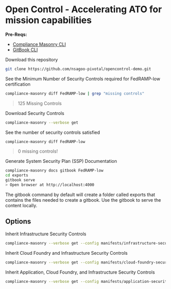 # Open Control - Accelerating ATO for mission capabilities

**Pre-Reqs:**
- [Compliance Masonry CLI](https://github.com/opencontrol/compliance-masonry/blob/master/docs/install.md)
- [GitBook CLI](https://github.com/GitbookIO/gitbook-cli)

Download this repository
```bash
git clone https://github.com/nsagoo-pivotal/opencontrol-demo.git
```

See the Minimum Number of Security Controls required for FedRAMP-low certification
```bash
compliance-masonry diff FedRAMP-low | grep "missing controls"
```
> 125 Missing Controls

Download Security Controls
```bash
compliance-masonry --verbose get
```

See the number of security controls satisfied
```bash
compliance-masonry diff FedRAMP-low
```
> 0 missing controls!

Generate System Security Plan (SSP) Documentation
```bash
compliance-masonry docs gitbook FedRAMP-low
cd exports
gitbook serve
> Open browser at http://localhost:4000
```
The gitbook command by default will create a folder called exports that contains the files needed to create a gitbook. Use the gitbook to serve the content locally.

## Options

Inherit Infrastructure Security Controls
```bash
compliance-masonry --verbose get --config manifests/infrastructure-security-controls.yml
```

Inherit Cloud Foundry and Infrastructure Security Controls
```bash
compliance-masonry --verbose get --config manifests/cloud-foundry-security-controls.yml
```

Inherit Application, Cloud Foundry, and Infrastructure Security Controls
```bash
compliance-masonry --verbose get --config manifests/application-security-controls.yml
```
